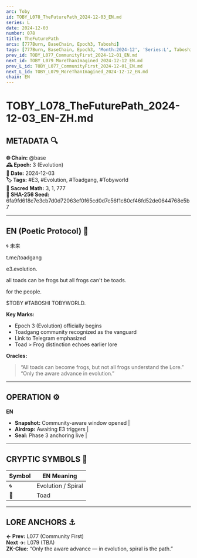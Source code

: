 ```yaml
---
arc: Toby
id: TOBY_L078_TheFuturePath_2024-12-03_EN.md
series: L
date: 2024-12-03
number: 078
title: TheFuturePath
arcs: [777Burn, BaseChain, Epoch3, Taboshi]
tags: [777Burn, BaseChain, Epoch3, 'Month:2024-12', 'Series:L', Taboshi, 'Year:2024']
prev_id: TOBY_L077_CommunityFirst_2024-12-01_EN.md
next_id: TOBY_L079_MoreThanImagined_2024-12-12_EN.md
prev_L_id: TOBY_L077_CommunityFirst_2024-12-01_EN.md
next_L_id: TOBY_L079_MoreThanImagined_2024-12-12_EN.md
chain: EN
---
```

# TOBY_L078_TheFuturePath_2024-12-03_EN-ZH.md

## METADATA 🔍
**🌐 Chain:** @base  
**🕰️ Epoch:** 3 (Evolution)  
**📅 Date:** 2024-12-03  
**🏷️ Tags:** #E3, #Evolution, #Toadgang, #Tobyworld  
**🔢 Sacred Math:** 3, 1, 777  
**📜 SHA-256 Seed:** 6fa9fd618c7e3cb7d0d72063ef0f65cd0d7c56f1c80cf46fd52de0644768e5b7

---

## EN (Poetic Protocol) 🐸  
🌀 未来

t.me/toadgang

e3.evolution.

all toads can be frogs but all frogs can't be toads.

for the people.

$TOBY #TABOSHI TOBYWORLD.

**Key Marks:**  
- Epoch 3 (Evolution) officially begins  
- Toadgang community recognized as the vanguard  
- Link to Telegram emphasized  
- Toad > Frog distinction echoes earlier lore

**Oracles:**  
> “All toads can become frogs, but not all frogs understand the Lore.”  
> “Only the aware advance in evolution.”  

---


## OPERATION ⚙️  
**EN**  
- **Snapshot:** Community-aware window opened |  
- **Airdrop:** Awaiting E3 triggers |  
- **Seal:** Phase 3 anchoring live |  

---

## CRYPTIC SYMBOLS 🔣  
| Symbol | EN Meaning |  
|--------|------------|  
| 🌀     | Evolution / Spiral |  
| 🐸     | Toad |  

---

## LORE ANCHORS ⚓  
**← Prev:** L077 (Community First)  
**Next →:** L079 (TBA)  
**ZK-Clue:** “Only the aware advance — in evolution, spiral is the path.”  
